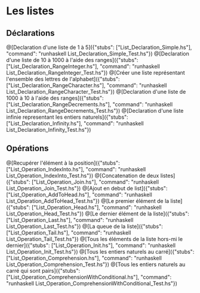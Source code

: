 # Les listes
## Déclarations
@[Declaration d'une liste de 1 à 5]({"stubs": ["List_Declaration_Simple.hs"], "command": "runhaskell List_Declaration_Simple_Test.hs"})
@[Declaration d'une liste de 10 à 1000 à l'aide des ranges]({"stubs": ["List_Declaration_RangeInteger.hs"], "command": "runhaskell List_Declaration_RangeInteger_Test.hs"})
@[Créer une liste représentant l'ensemble des lettres de l'alphabet]({"stubs": ["List_Declaration_RangeCharacter.hs"], "command": "runhaskell List_Declaration_RangeCharacter_Test.hs"})
@[Declaration d'une liste de 1000 à 10 à l'aide des ranges]({"stubs": ["List_Declaration_RangeDecrements.hs"], "command": "runhaskell List_Declaration_RangeDecrements_Test.hs"})
@[Declaration d'une liste infinie representant les entiers naturels]({"stubs": ["List_Declaration_Infinity.hs"], "command": "runhaskell List_Declaration_Infinity_Test.hs"})

## Opérations
@[Recupérer l'élément à la position]({"stubs": ["List_Operation_IndexInto.hs"], "command": "runhaskell List_Operation_IndexInto_Test.hs"})
@[Concatenation de deux listes]({"stubs": ["List_Operation_Join.hs"], "command": "runhaskell List_Operation_Join_Test.hs"})
@[Ajout en debut de list]({"stubs": ["List_Operation_AddToHead.hs"], "command": "runhaskell List_Operation_AddToHead_Test.hs"})
@[Le premier élément de la liste]({"stubs": ["List_Operation_Head.hs"], "command": "runhaskell List_Operation_Head_Test.hs"})
@[Le dernier élément de la liste]({"stubs": ["List_Operation_Last.hs"], "command": "runhaskell List_Operation_Last_Test.hs"})
@[La queue de la liste]({"stubs": ["List_Operation_Tail.hs"], "command": "runhaskell List_Operation_Tail_Test.hs"})
@[Tous les éléments de la liste hors-mi le dernier]({"stubs": ["List_Operation_Init.hs"], "command": "runhaskell List_Operation_Init_Test.hs"})
@[Tous les entiers naturels au carré]({"stubs": ["List_Operation_Comprehension.hs"], "command": "runhaskell List_Operation_Comprehension_Test.hs"})
@[Tous les entiers naturels au carré qui sont pairs]({"stubs": ["List_Operation_ComprehensionWithConditional.hs"], "command": "runhaskell List_Operation_ComprehensionWithConditional_Test.hs"})
